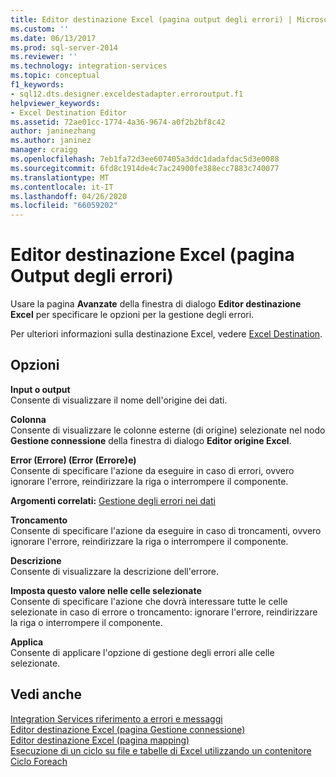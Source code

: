 ```yaml
---
title: Editor destinazione Excel (pagina output degli errori) | Microsoft Docs
ms.custom: ''
ms.date: 06/13/2017
ms.prod: sql-server-2014
ms.reviewer: ''
ms.technology: integration-services
ms.topic: conceptual
f1_keywords:
- sql12.dts.designer.exceldestadapter.erroroutput.f1
helpviewer_keywords:
- Excel Destination Editor
ms.assetid: 72ae01cc-1774-4a36-9674-a0f2b2bf8c42
author: janinezhang
ms.author: janinez
manager: craigg
ms.openlocfilehash: 7eb1fa72d3ee607405a3ddc1dadafdac5d3e0088
ms.sourcegitcommit: 6fd8c1914de4c7ac24900fe388ecc7883c740077
ms.translationtype: MT
ms.contentlocale: it-IT
ms.lasthandoff: 04/26/2020
ms.locfileid: "66059202"
---
```

# <a name="excel-destination-editor-error-output-page"></a>Editor destinazione Excel (pagina Output degli errori)
  Usare la pagina **Avanzate** della finestra di dialogo **Editor destinazione Excel** per specificare le opzioni per la gestione degli errori.  
  
 Per ulteriori informazioni sulla destinazione Excel, vedere [Excel Destination](data-flow/excel-destination.md).  
  
## <a name="options"></a>Opzioni  
 **Input o output**  
 Consente di visualizzare il nome dell'origine dei dati.  
  
 **Colonna**  
 Consente di visualizzare le colonne esterne (di origine) selezionate nel nodo **Gestione connessione** della finestra di dialogo **Editor origine Excel**.  
  
 **Error (Errore) (Error (Errore)e)**  
 Consente di specificare l'azione da eseguire in caso di errori, ovvero ignorare l'errore, reindirizzare la riga o interrompere il componente.  
  
 **Argomenti correlati:** [Gestione degli errori nei dati](data-flow/error-handling-in-data.md)  
  
 **Troncamento**  
 Consente di specificare l'azione da eseguire in caso di troncamenti, ovvero ignorare l'errore, reindirizzare la riga o interrompere il componente.  
  
 **Descrizione**  
 Consente di visualizzare la descrizione dell'errore.  
  
 **Imposta questo valore nelle celle selezionate**  
 Consente di specificare l'azione che dovrà interessare tutte le celle selezionate in caso di errore o troncamento: ignorare l'errore, reindirizzare la riga o interrompere il componente.  
  
 **Applica**  
 Consente di applicare l'opzione di gestione degli errori alle celle selezionate.  
  
## <a name="see-also"></a>Vedi anche  
 [Integration Services riferimento a errori e messaggi](../../2014/integration-services/integration-services-error-and-message-reference.md)   
 [Editor destinazione Excel &#40;pagina Gestione connessione&#41;](../../2014/integration-services/excel-destination-editor-connection-manager-page.md)   
 [Editor destinazione Excel &#40;pagina mapping&#41;](../../2014/integration-services/excel-destination-editor-mappings-page.md)   
 [Esecuzione di un ciclo su file e tabelle di Excel utilizzando un contenitore Ciclo Foreach](control-flow/foreach-loop-container.md)  
  
  
